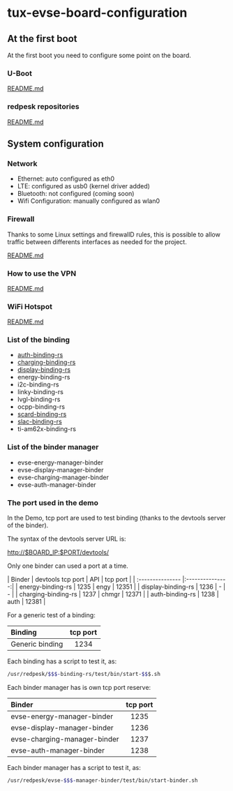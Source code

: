 # tux-evse-board-configuration

## At the first boot

At the first boot you need to configure some point on the board.

### U-Boot

[README.md](./uboot/README.md)

### redpesk repositories

[README.md](./repositories_config/README.md)

## System configuration

### Network

- Ethernet: auto configured as eth0
- LTE: configured as usb0 (kernel driver added)
- Bluetooth: not configured (coming soon)
- Wifi Configuration: manually configured as wlan0

### Firewall

Thanks to some Linux settings and firewallD rules, this is possible to allow traffic between differents interfaces as needed for the project.

[README.md](./firewall/README.md)

### How to use the VPN

[README.md](./network/README.md)

### WiFi Hotspot

[README.md](./hotspot_wifi/README.md)

### List of the binding

- [auth-binding-rs](https://github.com/tux-evse/auth-binding-rs)
- [charging-binding-rs](https://github.com/tux-evse/charging-binding-rs)
- [display-binding-rs](https://github.com/tux-evse/display-binding-rs)
- energy-binding-rs
- i2c-binding-rs
- linky-binding-rs
- lvgl-binding-rs
- ocpp-binding-rs
- [scard-binding-rs](https://github.com/tux-evse/scard-binding-rs)
- [slac-binding-rs](https://github.com/tux-evse/slac-binding-rs)
- ti-am62x-binding-rs

### List of the binder manager

- evse-energy-manager-binder
- evse-display-manager-binder
- evse-charging-manager-binder
- evse-auth-manager-binder

### The port used in the demo

In the Demo, tcp port are used to test binding (thanks to the devtools server of the binder).

The syntax of the devtools server URL is:

<http://$BOARD_IP:$PORT/devtools/>

Only one binder can used a port at a time.

| Binder   | devtools tcp port          | API          | tcp port          |
| :--------------- |:---------------:|
| energy-binding-rs  | 1235        | engy        | 12351        |
| display-binding-rs  | 1236             | -        | -        |
| charging-binding-rs  | 1237          | chmgr        | 12371        |
| auth-binding-rs  | 1238          | auth        | 12381        |

For a generic test of a binding:

| Binding   | tcp port          |
| :--------------- | :---------------: |
| Generic binding | 1234        |

Each binding has a script to test it, as:

```bash
/usr/redpesk/$$$-binding-rs/test/bin/start-$$$.sh
```

Each binder manager has is own tcp port reserve:

| Binder   | tcp port          |
| :--------------- |:---------------:|
| evse-energy-manager-binder  | 1235        |
| evse-display-manager-binder  | 1236             |
| evse-charging-manager-binder  | 1237          |
| evse-auth-manager-binder  | 1238          |

Each binder manager has a script to test it, as:

```bash
/usr/redpesk/evse-$$$-manager-binder/test/bin/start-binder.sh
```

